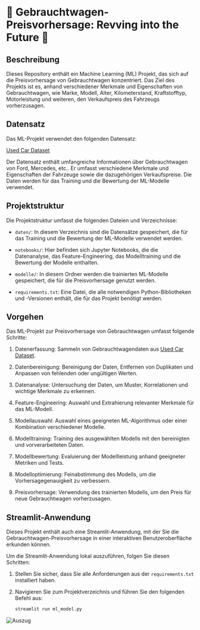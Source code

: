 # 🚗 Gebrauchtwagen-Preisvorhersage: Revving into the Future 🏁

## Beschreibung

Dieses Repository enthält ein Machine Learning (ML) Projekt, das sich auf die Preisvorhersage von Gebrauchtwagen konzentriert. Das Ziel des Projekts ist es, anhand verschiedener Merkmale und Eigenschaften von Gebrauchtwagen, wie Marke, Modell, Alter, Kilometerstand, Kraftstofftyp, Motorleistung und weiteren, den Verkaufspreis des Fahrzeugs vorherzusagen.

## Datensatz

Das ML-Projekt verwendet den folgenden Datensatz:

[Used Car Dataset](https://www.kaggle.com/datasets/adityadesai13/used-car-dataset-ford-and-mercedes)

Der Datensatz enthält umfangreiche Informationen über Gebrauchtwagen von Ford, Mercedes, etc.. Er umfasst verschiedene Merkmale und Eigenschaften der Fahrzeuge sowie die dazugehörigen Verkaufspreise. Die Daten werden für das Training und die Bewertung der ML-Modelle verwendet.

## Projektstruktur

Die Projektstruktur umfasst die folgenden Dateien und Verzeichnisse:

- `daten/`: In diesem Verzeichnis sind die Datensätze gespeichert, die für das Training und die Bewertung der ML-Modelle verwendet werden.

- `notebooks/`: Hier befinden sich Jupyter Notebooks, die die Datenanalyse, das Feature-Engineering, das Modelltraining und die Bewertung der Modelle enthalten.

- `modelle/`: In diesem Ordner werden die trainierten ML-Modelle gespeichert, die für die Preisvorhersage genutzt werden.

- `requirements.txt`: Eine Datei, die alle notwendigen Python-Bibliotheken und -Versionen enthält, die für das Projekt benötigt werden.

## Vorgehen

Das ML-Projekt zur Preisvorhersage von Gebrauchtwagen umfasst folgende Schritte:

1. Datenerfassung: Sammeln von Gebrauchtwagendaten aus [Used Car Dataset](https://www.kaggle.com/datasets/adityadesai13/used-car-dataset-ford-and-mercedes).

2. Datenbereinigung: Bereinigung der Daten, Entfernen von Duplikaten und Anpassen von fehlenden oder ungültigen Werten.

3. Datenanalyse: Untersuchung der Daten, um Muster, Korrelationen und wichtige Merkmale zu erkennen.

4. Feature-Engineering: Auswahl und Extrahierung relevanter Merkmale für das ML-Modell.

5. Modellauswahl: Auswahl eines geeigneten ML-Algorithmus oder einer Kombination verschiedener Modelle.

6. Modelltraining: Training des ausgewählten Modells mit den bereinigten und vorverarbeiteten Daten.

7. Modellbewertung: Evaluierung der Modellleistung anhand geeigneter Metriken und Tests.

8. Modelloptimierung: Feinabstimmung des Modells, um die Vorhersagegenauigkeit zu verbessern.

9. Preisvorhersage: Verwendung des trainierten Modells, um den Preis für neue Gebrauchtwagen vorherzusagen.

## Streamlit-Anwendung

Dieses Projekt enthält auch eine Streamlit-Anwendung, mit der Sie die Gebrauchtwagen-Preisvorhersage in einer interaktiven Benutzeroberfläche erkunden können. 

Um die Streamlit-Anwendung lokal auszuführen, folgen Sie diesen Schritten:

1. Stellen Sie sicher, dass Sie alle Anforderungen aus der `requirements.txt` installiert haben.
2. Navigieren Sie zum Projektverzeichnis und führen Sie den folgenden Befehl aus:

   ```bash
   streamlit run ml_model.py
![Auszug](./auszug.png)

